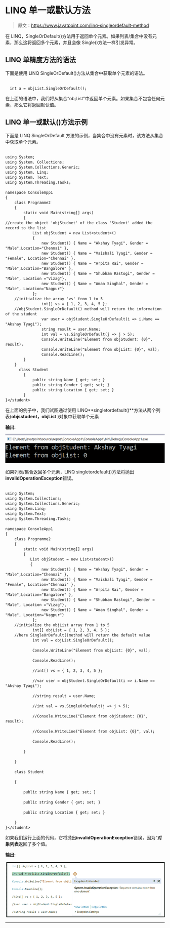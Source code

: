 # LINQ 单一或默认方法

> 原文：<https://www.javatpoint.com/linq-singleordefault-method>

在 LINQ，SingleOrDefault()方法用于返回单个元素。如果列表/集合中没有元素，那么这将返回多个元素，并且会像 Single()方法一样引发异常。

## LINQ 单精度方法的语法

下面是使用 LINQ SingleOrDefault()方法从集合中获取单个元素的语法。

```

  int a = objList.SingleOrDefault();

```

在上面的语法中，我们将从集合“objList”中返回单个元素。如果集合不包含任何元素，那么它将返回默认值。

## LINQ 单一或默认()方法示例

下面是 LINQ SingleOrDefault 方法的示例，当集合中没有元素时，该方法从集合中获取单个元素。

```

using System;
using System. Collections;
using System.Collections.Generic;
using System. Linq;
using System. Text;
using System.Threading.Tasks;

namespace ConsoleApp1
{
    class Programme2
    {
        static void Main(string[] args)
        {
//create the object 'objStudnet' of the class 'Student' added the record to the list 
            List objStudent = new List<student>()
            {
                new Student() { Name = "Akshay Tyagi", Gender = "Male",Location="Chennai" },
                new Student() { Name = "Vaishali Tyagi", Gender = "Female", Location="Chennai" },
                new Student() { Name = "Arpita Rai", Gender = "Male",Location="Bangalore" },
                new Student() { Name = "Shubham Rastogi", Gender = "Male", Location ="Vizag"},
                new Student() { Name = "Aman Singhal", Gender = "Male", Location="Nagpur"}
            };
    //initialize the array 'vs' from 1 to 5
                int[] vs = { 1, 2, 3, 4, 5 };
    //objStudent.SingleOrDefault() method will return the information of the student
                var user = objStudent.SingleOrDefault(i => i.Name == "Akshay Tyagi");
                string result = user.Name;
                int val = vs.SingleOrDefault(j => j > 5);
                Console.WriteLine("Element from objStudent: {0}", result);
                Console.WriteLine("Element from objList: {0}", val);
                Console.ReadLine();
        }
    }
      class Student
        {
            public string Name { get; set; }
            public string Gender { get; set; }
            public string Location { get; set; }
        }
}</student> 
```

在上面的例子中，我们试图通过使用 LINQ**singletordefault()**方法从两个列表(**objsstudent，objList** )对象中获取单个元素

**输出:**

![LINQ SingleOrDefault() Method](img/665cbd90d79c67565b41057724424280.png)

如果列表/集合返回多个元素，LINQ singletordefault()方法将抛出**invalidOperationException**错误。

```

using System;
using System.Collections;
using System.Collections.Generic;
using System.Linq;
using System.Text;
using System.Threading.Tasks;

namespace ConsoleApp1
{
    class Programme2
    {
        static void Main(string[] args)
        {
           List objStudent = new List<student>()
           {
                new Student() { Name = "Akshay Tyagi", Gender = "Male",Location="Chennai" },
                new Student() { Name = "Vaishali Tyagi", Gender = "Female", Location="Chennai" },
                new Student() { Name = "Arpita Rai", Gender = "Male",Location="Bangalore" },
                new Student() { Name = "Shubham Rastogi", Gender = "Male", Location ="Vizag"},
                new Student() { Name = "Aman Singhal", Gender = "Male", Location="Nagpur"}
            };
    //initialize the objList array from 1 to 5
            int[] objList = { 1, 2, 3, 4, 5 };
    //here SingleOrDefault()method will return the default value
            int val = objList.SingleOrDefault();

            Console.WriteLine("Element from objList: {0}", val);

            Console.ReadLine();

            //int[] vs = { 1, 2, 3, 4, 5 };

            //var user = objStudent.SingleOrDefault(i => i.Name == "Akshay Tyagi");

            //string result = user.Name;

            //int val = vs.SingleOrDefault(j => j > 5);

            //Console.WriteLine("Element from objStudent: {0}", result);

            //Console.WriteLine("Element from objList: {0}", val);

            Console.ReadLine();

        }

    }

    class Student

    {

        public string Name { get; set; }

        public string Gender { get; set; }

        public string Location { get; set; }

    }
}</student> 
```

如果我们运行上面的代码，它将抛出**invalidOperationException**错误，因为“**对象列表**返回了多个值。

**输出:**

![LINQ SingleOrDefault() Method](img/bcd3dc9acea01595308eb9f25a3b814b.png)

* * *